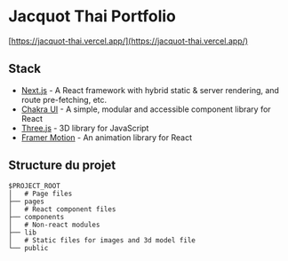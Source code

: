 # Jacquot Thai Portfolio

[https://jacquot-thai.vercel.app/](https://jacquot-thai.vercel.app/)


## Stack

- [Next.js](https://nextjs.org/) -  A React framework with hybrid static & server rendering, and route pre-fetching, etc.
- [Chakra UI](https://chakra-ui.com/) -  A simple, modular and accessible component library for React
- [Three.js](https://threejs.org/) - 3D library for JavaScript
- [Framer Motion](https://www.framer.com/motion/) - An animation library for React

## Structure du projet

```
$PROJECT_ROOT
│   # Page files
├── pages
│   # React component files
├── components
│   # Non-react modules
├── lib
│   # Static files for images and 3d model file
└── public
```
